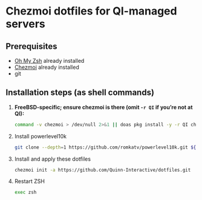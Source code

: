 # Chezmoi dotfiles for QI-managed servers

## Prerequisites

* [Oh My Zsh](https://ohmyz.sh) already installed
* [Chezmoi](https://www.chezmoi.io) already installed
* git

## Installation steps (as shell commands)

1. **FreeBSD-specific; ensure chezmoi is there (omit `-r QI` if you’re not at QI):**

    ```sh
    command -v chezmoi > /dev/null 2>&1 || doas pkg install -y -r QI chezmoi
    ```

2. Install powerlevel10k

    ```sh
    git clone --depth=1 https://github.com/romkatv/powerlevel10k.git ${ZSH_CUSTOM:-$HOME/.oh-my-zsh/custom}/themes/powerlevel10k
    ```

3. Install and apply these dotfiles

    ```sh
    chezmoi init -a https://github.com/Quinn-Interactive/dotfiles.git
    ```

4. Restart ZSH

    ```sh
    exec zsh
    ```
